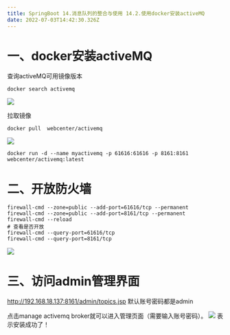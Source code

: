 ```yaml
---
title: SpringBoot 14.消息队列的整合与使用 14.2.使用docker安装activeMQ
date: 2022-07-03T14:42:30.326Z
---
```

# 一、docker安装activeMQ

查询activeMQ可用镜像版本

```
docker search activemq
```

![](https://cdn.jsdelivr.net/gh/krislinzhao/IMGcloud/img/20200506095940.png)

拉取镜像

```
docker pull  webcenter/activemq
```

![](https://cdn.jsdelivr.net/gh/krislinzhao/IMGcloud/img/20200506100006.png)

```
docker run -d --name myactivemq -p 61616:61616 -p 8161:8161 webcenter/activemq:latest
```

# 二、开放防火墙

```
firewall-cmd --zone=public --add-port=61616/tcp --permanent
firewall-cmd --zone=public --add-port=8161/tcp --permanent
firewall-cmd --reload
# 查看是否开放
firewall-cmd --query-port=61616/tcp
firewall-cmd --query-port=8161/tcp
```

![](https://cdn.jsdelivr.net/gh/krislinzhao/IMGcloud/img/20200506100037.png)

# 三、访问admin管理界面

http://192.168.18.137:8161/admin/topics.jsp
默认账号密码都是admin

点击manage activemq broker就可以进入管理页面（需要输入账号密码）。
![](https://cdn.jsdelivr.net/gh/krislinzhao/IMGcloud/img/20200506100108.png)
表示安装成功了！